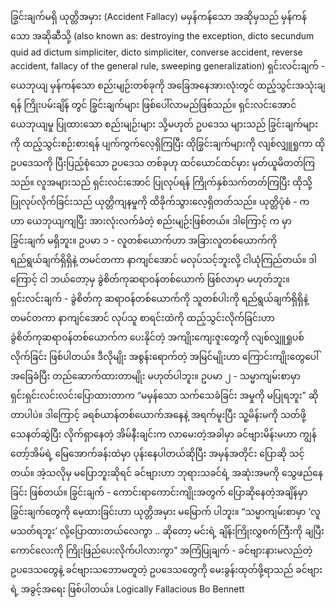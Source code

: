  ခြွင်းချက်မရှိ ယုတ္တိအမှား (Accident Fallacy)
မမှန်ကန်သော အဆိုမှသည် မှန်ကန်သော အဆိုဆီသို့
(also known as: destroying the exception, dicto secundum quid ad dictum simpliciter, dicto simpliciter, converse accident, reverse accident, fallacy of the general rule, sweeping generalization)
ရှင်းလင်းချက် - ယေဘုယျ မှန်ကန်သော စည်းမျဉ်းတစ်ခုကို အခြေအနေအားလုံးတွင် ထည့်သွင်းအသုံးချရန် ကြိုးပမ်းချိန် တွင် ခြွင်းချက်များ ဖြစ်ပေါ်လာမည်ဖြစ်သည်။ ရှင်းလင်းအောင် ယေဘုယျမှု ပြုထားသော စည်းမျဉ်းများ သို့မဟုတ် ဥပဒေသ များသည် ခြွင်းချက်များကို ထည့်သွင်းစဉ်းစားရန် ပျက်ကွက်လေ့ရှိကြပြီး ထိုခြွင်းချက်များကို လျစ်လျှူရှုကာ ထိုဥပဒေသကို ပြီးပြည့်စုံသော ဥပဒေသ တစ်ခုဟု ထင်ယောင်ထင်မှား မှတ်ယူမိတတ်ကြသည်။ လူအများသည် ရှင်းလင်းအောင် ပြုလုပ်ရန် ကြိုက်နှစ်သက်တတ်ကြပြီး ထိုသို့ပြုလုပ်လိုက်ခြင်းသည် ယုတ္တိကျနမှုကို ထိခိုက်သွားလေ့ရှိတတ်သည်။ 
ယုတ္တိပုံစံ - က ဟာ ယေဘုယျကျပြီး အားလုံးလက်ခံတဲ့ စည်းမျဉ်းဖြစ်တယ်။ ဒါကြောင့် က မှာ ခြွင်းချက် မရှိဘူး။ 
ဥပမာ ၁ - လူတစ်ယောက်ဟာ အခြားလူတစ်ယောက်ကို ရည်ရွယ်ချက်ရှိရှိနဲ့ တမင်တကာ နာကျင်အောင် မလုပ်သင့်ဘူးလို့ ငါယုံကြည်တယ်။ ဒါကြောင့် ငါ ဘယ်တော့မှ ခွဲစိတ်ကုဆရာဝန်တစ်ယောက် ဖြစ်လာမှာ မဟုတ်ဘူး။ 
ရှင်းလင်းချက် - ခွဲစိတ်ကု ဆရာဝန်တစ်ယောက်ကို သူတစ်ပါးကို ရည်ရွယ်ချက်ရှိရှိနဲ့ တမင်တကာ နာကျင်အောင် လုပ်သူ စာရင်းထဲကို ထည့်သွင်းလိုက်ခြင်းဟာ ခွဲစိတ်ကုဆရာဝန်တစ်ယောက်က ပေးနိုင်တဲ့ အကျိုးကျေးဇူးတွေကို လျစ်လျှူရှုပစ် လိုက်ခြင်း ဖြစ်ပါတယ်။ ဒီလိုမျိုး အစွန်းရောက်တဲ့ အမြင်မျိုးဟာ ကြောင်းကျိုးတွေပေါ် အခြေခံပြီး တည်ဆောက်ထားတာမျိုး မဟုတ်ပါဘူး။ 
ဥပမာ ၂ - သမ္မာကျမ်းစာမှာ ရှင်းရှင်းလင်းလင်းပြောထားတာက “မမှန်သော သက်သေခံခြင်း အမှုကို မပြုရဘူး” ဆိုတာပါပဲ။ ဒါကြောင့် ခရစ်ယာန်တစ်ယောက်အနေနဲ့ အရက်မူးပြီး သူ့မိန်းမကို သတ်ဖို့ သေနတ်ဆွဲပြီး လိုက်ရှာနေတဲ့ အိမ်နီးချင်းက လာမေးတဲ့အခါမှာ ခင်ဗျားမိန်းမဟာ ကျွန်တော့်အိမ်ရဲ့ မြေအောက်ခန်းထဲမှာ ပုန်းနေပါတယ်ဆိုပြီး အမှန်အတိုင်း ပြောဆို သင့်တယ်။ အဲ့သလိုမှ မပြောဘူးဆိုရင် ခင်ဗျားဟာ ဘုရားသခင်ရဲ့ အဆုံးအမကို သွေဖည်နေခြင်း ဖြစ်တယ်။ 
ခြွင်းချက် - ကောင်းရာကောင်းကျိုးအတွက် ပြောဆိုနေတဲ့အချိန်မှာ ခြွင်းချက်တွေကို မေ့ထားခြင်းဟာ ယုတ္တိအမှား မမြောက် ပါဘူး။ 
“သမ္မာကျမ်းစာမှာ ‘လူမသတ်ရဘူး’ လို့ပြောထားတယ်လေကွာ .. ဆိုတော့ မင်းရဲ့ ချိန်းကြိုးလွှစက်ကြီးကို ချပြီး ကောင်လေးကို ကြိုးဖြည်ပေးလိုက်ပါလားကွာ”
အကြံပြုချက် - ခင်ဗျားနားမလည်တဲ့ ဥပဒေသတွေနဲ့ ခင်ဗျားသဘောမတူတဲ့ ဥပဒေသတွေကို မေးခွန်းထုတ်ဖို့ရာသည် ခင်ဗျားရဲ့ အခွင့်အရေး ဖြစ်ပါတယ်။ 
Logically Fallacious
Bo Bennett